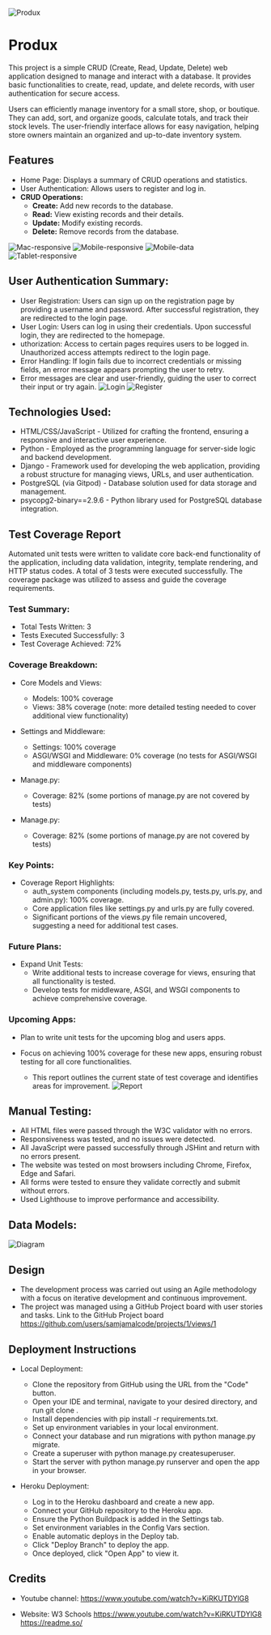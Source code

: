 
![Produx](https://github.com/samjamalcode/produx-pp4/blob/main/authentication/auth_system/static/images/readme/produx.png)
# Produx

This project is a simple CRUD (Create, Read, Update, Delete) web application designed to manage and interact with a database. It provides basic functionalities to create, read, update, and delete records, with user authentication for secure access.

Users can efficiently manage inventory for a small store, shop, or boutique. They can add, sort, and organize goods, calculate totals, and track their stock levels. The user-friendly interface allows for easy navigation, helping store owners maintain an organized and up-to-date inventory system.


## Features

- Home Page: Displays a summary of CRUD operations and statistics.
- User Authentication: Allows users to register and log in.
-  **CRUD Operations:**
    - **Create:** Add new records to the database.
    - **Read:** View existing records and their details.
    - **Update:** Modify existing records.
    - **Delete:** Remove records from the database.

![Mac-responsive](https://github.com/samjamalcode/produx-pp4/blob/main/authentication/auth_system/static/images/readme/macbook.png)
![Mobile-responsive](https://github.com/samjamalcode/produx-pp4/blob/main/authentication/auth_system/static/images/readme/mobil-responsive.png) ![Mobile-data](https://github.com/samjamalcode/produx-pp4/blob/main/authentication/auth_system/static/images/readme/mobile-data.png)
![Tablet-responsive](https://github.com/samjamalcode/produx-pp4/blob/main/authentication/auth_system/static/images/readme/tablet.png)

## User Authentication Summary:

- User Registration: Users can sign up on the registration page by providing a username and password. After successful registration, they are redirected to the login page.
- User Login: Users can log in using their credentials. Upon successful login, they are redirected to the homepage.
- uthorization: Access to certain pages requires users to be logged in. Unauthorized access attempts redirect to the login page.
- Error Handling: If login fails due to incorrect credentials or missing fields, an error message appears prompting the user to retry.
- Error messages are clear and user-friendly, guiding the user to correct their input or try again.
![Login](https://github.com/samjamalcode/produx-pp4/blob/main/authentication/auth_system/static/images/readme/login.png) ![Register](https://github.com/samjamalcode/produx-pp4/blob/main/authentication/auth_system/static/images/readme/register.png)

## Technologies Used:

- HTML/CSS/JavaScript - Utilized for crafting the frontend, ensuring a responsive and interactive user experience.
- Python - Employed as the programming language for server-side logic and backend development.
- Django - Framework used for developing the web application, providing a robust structure for managing views, URLs, and user authentication.
- PostgreSQL (via Gitpod) - Database solution used for data storage and management.
- psycopg2-binary==2.9.6 - Python library used for PostgreSQL database integration.


## Test Coverage Report

Automated unit tests were written to validate core back-end functionality of the application, including data validation, integrity, template rendering, and HTTP status codes. A total of 3 tests were executed successfully. The coverage package was utilized to assess and guide the coverage requirements.

### Test Summary:

- Total Tests Written: 3
- Tests Executed Successfully: 3
- Test Coverage Achieved: 72%
### Coverage Breakdown:

- Core Models and Views:
    - Models: 100% coverage
    - Views: 38% coverage (note: more detailed testing needed to cover additional view functionality)
    
- Settings and Middleware:
    - Settings: 100% coverage
    - ASGI/WSGI and Middleware: 0% coverage (no tests for ASGI/WSGI and middleware components)

- Manage.py:
    - Coverage: 82% (some portions of manage.py are not covered by tests)

- Manage.py:
    - Coverage: 82% (some portions of manage.py are not covered by tests)


### Key Points:

- Coverage Report Highlights:
    - auth_system components (including models.py, tests.py, urls.py, and admin.py): 100% coverage.
    - Core application files like settings.py and urls.py are fully covered.
    - Significant portions of the views.py file remain uncovered, suggesting a need for additional test cases.


### Future Plans:

- Expand Unit Tests:
    - Write additional tests to increase coverage for views, ensuring that all functionality is tested.
    - Develop tests for middleware, ASGI, and WSGI components to achieve comprehensive coverage.
    

### Upcoming Apps:

- Plan to write unit tests for the upcoming blog and users apps.
- Focus on achieving 100% coverage for these new apps, ensuring robust testing for all core functionalities.

    - This report outlines the current state of test coverage and identifies areas for improvement.
    ![Report](https://github.com/samjamalcode/produx-pp4/blob/main/authentication/auth_system/static/images/readme/coverage-report.png)


## Manual Testing:

- All HTML files were passed through the W3C validator with no errors.
- Responsiveness was tested, and no issues were detected.
- All JavaScript were passed successfully through JSHint and return with no errors present.
- The website was tested on most browsers including Chrome, Firefox, Edge and Safari.
- All forms were tested to ensure they validate correctly and submit without errors.
- Used Lighthouse to improve performance and accessibility.


## Data Models:
![Diagram](https://github.com/samjamalcode/produx-pp4/blob/main/authentication/auth_system/static/images/readme/diagram.png)


## Design
- The development process was carried out using an Agile methodology with a focus on iterative development and continuous improvement.
- The project was managed using a GitHub Project board with user stories and tasks.
 Link to the GitHub Project board <https://github.com/users/samjamalcode/projects/1/views/1>

## Deployment Instructions

- Local Deployment:
    - Clone the repository from GitHub using the URL from the "Code" button.
    - Open your IDE and terminal, navigate to your desired directory, and run git clone <URL>.
    - Install dependencies with pip install -r requirements.txt.
    - Set up environment variables in your local environment.
    - Connect your database and run migrations with python manage.py migrate.
    - Create a superuser with python manage.py createsuperuser.
    - Start the server with python manage.py runserver and open the app in your browser.

- Heroku Deployment:
    - Log in to the Heroku dashboard and create a new app.
    - Connect your GitHub repository to the Heroku app.
    - Ensure the Python Buildpack is added in the Settings tab.
    - Set environment variables in the Config Vars section.
    - Enable automatic deploys in the Deploy tab.
    - Click "Deploy Branch" to deploy the app.
    - Once deployed, click "Open App" to view it.


## Credits

- Youtube channel:
<https://www.youtube.com/watch?v=KiRKUTDYlG8>
  

- Website:
  W3 Schools
  <https://www.youtube.com/watch?v=KiRKUTDYlG8>
  <https://readme.so/>

